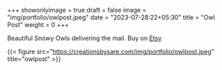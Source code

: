 +++
showonlyimage = true
draft = false
image = "img/portfolio/owlpost.jpeg"
date = "2023-07-28:22+05:30"
title = "Owl Post"
weight = 0
+++


Beautiful Snowy Owls delivering the mail. Buy on [Etsy](https://www.etsy.com/listing/1520669686/delivery-owl-polymer-clay-statement?click_key=c019f967cad4da184bca156dd5fb0a6530a9bc98%3A1520669686&click_sum=8e4fe582&ref=shop_home_feat_2)


<!--more-->
{{< figure src="https://creationsbysare.com/img/portfolio/owlpost.jpeg" title="owlpost" >}}
